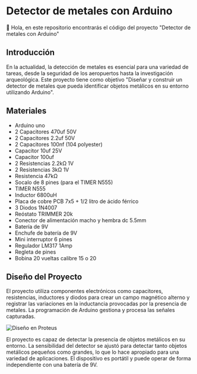 # Detector de metales con Arduino

🙌 Hola, en este repositorio encontrarás el código del proyecto "Detector de metales con Arduino"

## Introducción

En la actualidad, la detección de metales es esencial para una variedad de tareas, desde la seguridad de los aeropuertos hasta la investigación arqueológica. Este proyecto tiene como objetivo "Diseñar y construir un detector de metales que pueda identificar objetos metálicos en su entorno utilizando Arduino".

## Materiales

- Arduino uno
- 2 Capacitores 470uf 50V
- 2 Capacitores 2.2uf 50V
- 2 Capacitores 100nf (104 polyester)
- Capacitor 10uf 25V
- Capacitor 100uf
- 2 Resistencias 2.2kΩ 1V
- 2 Resistencias 3kΩ 1V
- Resistencia 47kΩ
- Socalo de 8 pines (para el TIMER N555)
- TIMER N555
- Inductor 6800uH
- Placa de cobre PCB 7x5 + 1/2 litro de ácido férrico
- 3 Diodos 1N4007
- Reóstato TRIMMER 20k
- Conector de alimentación macho y hembra dc 5.5mm
- Batería de 9V
- Enchufe de batería de 9V
- Mini interruptor 6 pines
- Regulador LM317 1Amp
- Regleta de pines
- Bobina 20 vueltas calibre 15 o 20

## Diseño del Proyecto

El proyecto utiliza componentes electrónicos como capacitores, resistencias, inductores y diodos para crear un campo magnético alterno y registrar las variaciones en la inductancia provocadas por la presencia de metales. La programación de Arduino gestiona y procesa las señales capturadas.

![Diseño en Proteus](/proteus-diseño.jpeg)

El proyecto es capaz de detectar la presencia de objetos metálicos en su entorno. La sensibilidad del detector se ajustó para detectar tanto objetos metálicos pequeños como grandes, lo que lo hace apropiado para una variedad de aplicaciones. El dispositivo es portátil y puede operar de forma independiente con una batería de 9V.

